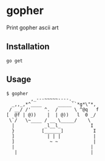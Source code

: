 # gopher

Print gopher ascii art

## Installation

```
go get 
```

## Usage

```
$ gopher
         ,_---~~~~~----._         
  _,,_,*^____      _____``*g*\"*, 
 / __/ /'     ^.  /      \ ^@q   f 
[  @f | @))    |  | @))   l  0 _/  
 \`/   \~____ / __ \_____/    \   
  |           _l__l_           I   
  }          [______]           I  
  ]            | | |            |  
  ]             ~ ~             |  
  |                            |   
   |                           |   
```


